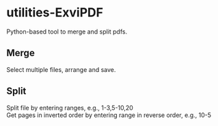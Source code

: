 # utilities-ExviPDF
Python-based tool to merge and split pdfs.

## Merge
Select multiple files, arrange and save.

## Split
Split file by entering ranges, e.g., 1-3,5-10,20<br>
Get pages in inverted order by entering range in reverse order, e.g., 10-5<br>
